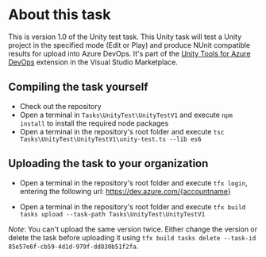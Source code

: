 # About this task

This is version 1.0 of the Unity test task. This Unity task will test a Unity project in the specified mode (Edit or Play) and produce NUnit compatible results for upload into Azure DevOps. It's part of the [Unity Tools for Azure DevOps](https://marketplace.visualstudio.com/items?itemName=DinomiteStudios.64e90d50-a9c0-11e8-a356-d3eab7857116) extension in the Visual Studio Marketplace.

## Compiling the task yourself

- Check out the repository
- Open a terminal in `Tasks\UnityTest\UnityTestV1` and execute `npm install` to install the required node packages
- Open a terminal in the repository's root folder and execute `tsc Tasks\UnityTest\UnityTestV1\unity-test.ts --lib es6`

## Uploading the task to your organization

- Open a terminal in the repository's root folder and execute `tfx login`, entering the following url: https://dev.azure.com/{accountname}

- Open a terminal in the repository's root folder and execute `tfx build tasks upload --task-path Tasks\UnityTest\UnityTestV1`

*Note*: You can't upload the same version twice. Either change the version or delete the task before uploading it using `tfx build tasks delete --task-id 85e57e6f-cb59-4d1d-979f-dd830b51f2fa`.